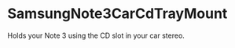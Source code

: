 SamsungNote3CarCdTrayMount
==========================
Holds your Note 3 using the CD slot in your car stereo.
